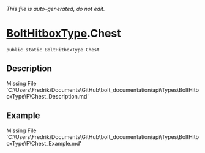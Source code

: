 *This file is auto-generated, do not edit.*

# [BoltHitboxType](Types/BoltHitboxType.md).Chest
`public static BoltHitboxType Chest`
## Description
Missing File 'C:\Users\Fredrik\Documents\GitHub\bolt_documentation\api\Types\BoltHitboxType\F\Chest_Description.md'
## Example
Missing File 'C:\Users\Fredrik\Documents\GitHub\bolt_documentation\api\Types\BoltHitboxType\F\Chest_Example.md'
